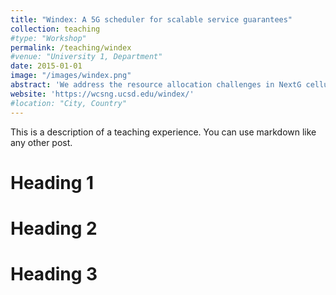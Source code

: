```yaml
---
title: "Windex: A 5G scheduler for scalable service guarantees"
collection: teaching
#type: "Workshop"
permalink: /teaching/windex
#venue: "University 1, Department"
date: 2015-01-01
image: "/images/windex.png"
abstract: 'We address the resource allocation challenges in NextG cellular radio access networks (RAN), where heterogeneous user applications demand guarantees on throughput and service regularity. We leverage the Whittle indexability property to decompose the resource allocation problem, enabling the independent computation of relative priorities for each user. By simply allocating resources in decreasing order of these indices, we transform the combinatorial complexity of resource allocation into a linear one. We propose Windex, a lightweight approach for training neural networks to compute Whittle indices, considering constraint violation, channel quality, and system load. Implemented on a real-time RAN intelligent controller (RIC), our approach enables resource allocation decision times of less than 20μs per user and efficiently allocates resources in each 1ms scheduling time slot. Evaluation across standardized 3GPP service classes demonstrates significant improvements in service guarantees compared to existing schedulers, validated through simulations and emulations with over-the-air channel traces on a 5G testbed.'
website: 'https://wcsng.ucsd.edu/windex/'
#location: "City, Country"
---
```


This is a description of a teaching experience. You can use markdown like any other post.

Heading 1
======

Heading 2
======

Heading 3
======
